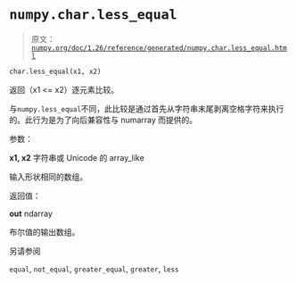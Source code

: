 # `numpy.char.less_equal`

> 原文：[`numpy.org/doc/1.26/reference/generated/numpy.char.less_equal.html`](https://numpy.org/doc/1.26/reference/generated/numpy.char.less_equal.html)

```py
char.less_equal(x1, x2)
```

返回（x1 <= x2）逐元素比较。

与`numpy.less_equal`不同，此比较是通过首先从字符串末尾剥离空格字符来执行的。此行为是为了向后兼容性与 numarray 而提供的。

参数：

**x1, x2** 字符串或 Unicode 的 array_like

输入形状相同的数组。

返回值：

**out** ndarray

布尔值的输出数组。

另请参阅

`equal`, `not_equal`, `greater_equal`, `greater`, `less`
